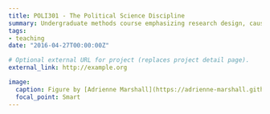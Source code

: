 ```yaml
---
title: POLI301 - The Political Science Discipline
summary: Undergraduate methods course emphasizing research design, causality, and programming.
tags:
- teaching
date: "2016-04-27T00:00:00Z"

# Optional external URL for project (replaces project detail page).
external_link: http://example.org

image:
  caption: Figure by [Adrienne Marshall](https://adrienne-marshall.github.io/ggplot2_workshop/)
  focal_point: Smart
---
```

